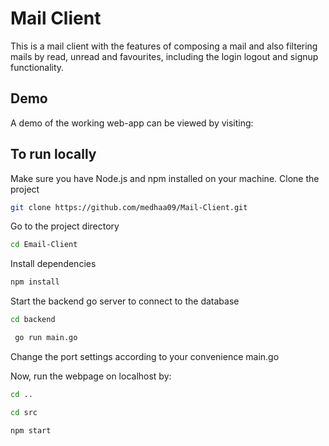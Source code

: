 
# Mail Client

This is a mail client with the features of composing a mail and also filtering mails by read, unread and favourites, including the login logout and signup functionality.
## Demo
A demo of the working web-app can be viewed by visiting:
## To run locally
Make sure you have Node.js and npm installed on your machine.
Clone the project
```bash
git clone https://github.com/medhaa09/Mail-Client.git
```

Go to the project directory
```bash
cd Email-Client
```

Install dependencies
```bash
npm install
```
Start the backend go server to connect to the database
```bash
cd backend
```
```bash
 go run main.go
```
Change the port settings according to your convenience main.go

Now, run the webpage on localhost by:
```bash
cd ..
```
```bash
cd src
```
```bash
npm start
```
